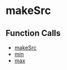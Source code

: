 # makeSrc

## Function Calls
- [makeSrc](makeSrc.md)
- [min](CSD/kCSD/ica/kCsd1D/min.md)
- [max](CSD/kCSD/ica/kCsd1D/max.md)

